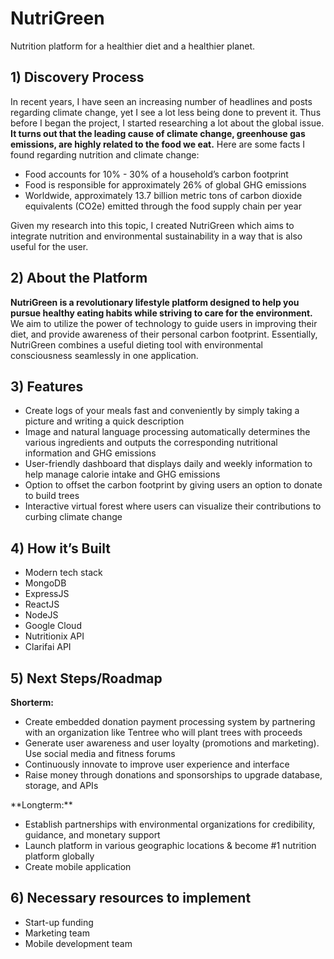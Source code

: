 # NutriGreen
Nutrition platform for a healthier diet and a healthier planet.

## 1) Discovery Process 

In recent years, I have seen an increasing number of headlines and posts regarding climate change, yet I see a lot less being done to prevent it. Thus before I began the project, I started researching a lot about the global issue. **It turns out that the leading cause of climate change, greenhouse gas emissions, are highly related to the food we eat.** Here are some facts I found regarding nutrition and climate change: 

<ul>
<li>Food accounts for 10% - 30% of a household’s carbon footprint</li>
<li>Food is responsible for approximately 26% of global GHG emissions</li>
<li>Worldwide, approximately 13.7 billion metric tons    of carbon dioxide equivalents (CO2e) emitted through the food supply chain per year</li>
</ul>

Given my research into this topic, I created NutriGreen which aims to integrate nutrition and environmental sustainability in a way that is also useful for the user. 

## 2) About the Platform

**NutriGreen is a revolutionary lifestyle platform designed to help you pursue healthy eating habits while striving to care for the environment.** We aim to utilize the power of technology to guide users in improving their diet, and provide awareness of their personal carbon footprint. Essentially, NutriGreen combines a useful dieting tool with environmental consciousness seamlessly in one application. 

## 3) Features 
<ul>
<li>Create logs of your meals fast and conveniently by simply taking a picture and writing a quick description</li>
<li>Image and natural language processing automatically determines the various ingredients and outputs the corresponding nutritional information and GHG emissions</li>
<li>User-friendly dashboard that displays daily and weekly information to help manage calorie intake and GHG emissions
<li>Option to offset the carbon footprint by giving users an option to donate to build trees </li>
<li>Interactive virtual forest where users can visualize their contributions to curbing climate change </li>
</ul>


## 4) How it’s Built
<ul>
<li>Modern tech stack</li>
<li>MongoDB</li>
<li>ExpressJS</li>
<li>ReactJS</li>
<li>NodeJS</li>
<li>Google Cloud</li>
<li>Nutritionix API</li>
<li>Clarifai API </li>
</ul>


## 5) Next Steps/Roadmap
**Shorterm:**
<ul>
<li>Create embedded donation payment processing system by partnering with an organization like Tentree who will plant trees with proceeds</li>
<li>Generate user awareness and user loyalty (promotions and marketing). Use social media and fitness forums</li>
<li>Continuously innovate to improve user experience and interface</li>
<li>Raise money through donations and sponsorships to upgrade database, storage, and APIs</li>
</ul>
**Longterm:**
<ul>
<li>Establish partnerships with environmental organizations for credibility, guidance, and monetary support</li>
<li>Launch platform in various geographic locations & become #1 nutrition platform globally</li>
<li>Create mobile application</li>
</ul>

## 6) Necessary resources to implement
<ul>
<li>Start-up funding</li>
<li>Marketing team</li>
<li>Mobile development team </li>
</ul>


